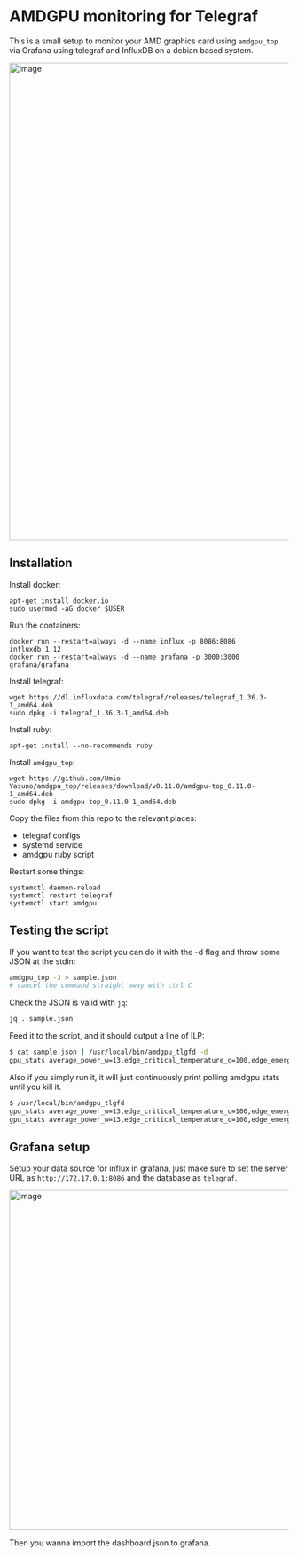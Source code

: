 # AMDGPU monitoring for Telegraf

This is a small setup to monitor your AMD graphics card using `amdgpu_top` via Grafana using telegraf and InfluxDB on a debian based system.

<img width="1595" height="860" alt="image" src="https://github.com/user-attachments/assets/d0c0ef3f-52ca-47cd-8b57-c9fb70f472b4" />


## Installation

Install docker:

```
apt-get install docker.io
sudo usermod -aG docker $USER
```

Run the containers:

```
docker run --restart=always -d --name influx -p 8086:8086 influxdb:1.12
docker run --restart=always -d --name grafana -p 3000:3000 grafana/grafana
```

Install telegraf:

```
wget https://dl.influxdata.com/telegraf/releases/telegraf_1.36.3-1_amd64.deb
sudo dpkg -i telegraf_1.36.3-1_amd64.deb
```

Install ruby:

```
apt-get install --no-recommends ruby
```

Install `amdgpu_top`:

```
wget https://github.com/Umio-Yasuno/amdgpu_top/releases/download/v0.11.0/amdgpu-top_0.11.0-1_amd64.deb
sudo dpkg -i amdgpu-top_0.11.0-1_amd64.deb
```

Copy the files from this repo to the relevant places:
- telegraf configs
- systemd service
- amdgpu ruby script

Restart some things:

```
systemctl daemon-reload
systemctl restart telegraf
systemctl start amdgpu
```

## Testing the script

If you want to test the script you can do it with the -d flag and throw some JSON at the stdin:

```sh
amdgpu_top -J > sample.json
# cancel the command straight away with ctrl C
```

Check the JSON is valid with `jq`:

```sh
jq . sample.json
```

Feed it to the script, and it should output a line of ILP:

```sh
$ cat sample.json | /usr/local/bin/amdgpu_tlgfd -d
gpu_stats average_power_w=13,edge_critical_temperature_c=100,edge_emergency_temperature_c=105,edge_temperature_c=35,fclk_mhz=1591,fan_rpm=0,fan_max_rpm=3600,gfx_power_w=13,gfx_mclk_mhz=96,gfx_sclk_mhz=25,junction_critical_temperature_c=110,junction_emergency_temperature_c=115,junction_temperature_c=36,memory_critical_temperature_c=108,memory_emergency_temperature_c=113,memory_temperature_c=56,vddgfx_mv=635 1761217671000000000
```

Also if you simply run it, it will just continuously print polling amdgpu stats until you kill it.

```sh
$ /usr/local/bin/amdgpu_tlgfd
gpu_stats average_power_w=13,edge_critical_temperature_c=100,edge_emergency_temperature_c=105,edge_temperature_c=35,fclk_mhz=1591,fan_rpm=0,fan_max_rpm=3600,gfx_power_w=13,gfx_mclk_mhz=96,gfx_sclk_mhz=25,junction_critical_temperature_c=110,junction_emergency_temperature_c=115,junction_temperature_c=36,memory_critical_temperature_c=108,memory_emergency_temperature_c=113,memory_temperature_c=56,vddgfx_mv=635 1761217671000000000
gpu_stats average_power_w=13,edge_critical_temperature_c=100,edge_emergency_temperature_c=105,edge_temperature_c=35,fclk_mhz=1591,fan_rpm=0,fan_max_rpm=3600,gfx_power_w=13,gfx_mclk_mhz=96,gfx_sclk_mhz=31,junction_critical_temperature_c=110,junction_emergency_temperature_c=115,junction_temperature_c=37,memory_critical_temperature_c=108,memory_emergency_temperature_c=113,memory_temperature_c=56,vddgfx_mv=635 1761217672000000000
```

## Grafana setup

Setup your data source for influx in grafana, just make sure to set the server URL as `http://172.17.0.1:8086` and the database as `telegraf`.

<img width="686" height="613" alt="image" src="https://github.com/user-attachments/assets/070fa106-bb08-42a1-b8f6-8168089bb2fd" />


Then you wanna import the dashboard.json to grafana.

